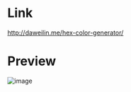 # Link
http://daweilin.me/hex-color-generator/

# Preview
![image](https://github.com/Dawwwei/hex-color-generator/assets/149939695/1553ce6c-d2f8-4806-98a4-8dd52a2bda9b)
